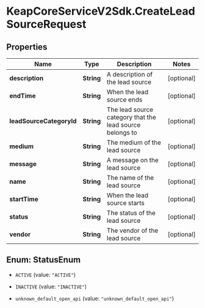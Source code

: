 # KeapCoreServiceV2Sdk.CreateLeadSourceRequest

## Properties

Name | Type | Description | Notes
------------ | ------------- | ------------- | -------------
**description** | **String** | A description of the lead source | [optional] 
**endTime** | **String** | When the lead source ends | [optional] 
**leadSourceCategoryId** | **String** | The lead source category that the lead source belongs to | [optional] 
**medium** | **String** | The medium of the lead source | [optional] 
**message** | **String** | A message on the lead source | [optional] 
**name** | **String** | The name of the lead source | [optional] 
**startTime** | **String** | When the lead source starts | [optional] 
**status** | **String** | The status of the lead source | [optional] 
**vendor** | **String** | The vendor of the lead source | [optional] 



## Enum: StatusEnum


* `ACTIVE` (value: `"ACTIVE"`)

* `INACTIVE` (value: `"INACTIVE"`)

* `unknown_default_open_api` (value: `"unknown_default_open_api"`)




